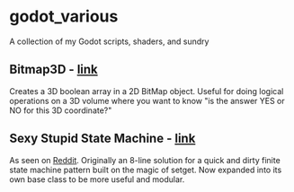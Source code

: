 # godot_various
A collection of my Godot scripts, shaders, and sundry

## Bitmap3D - [link](https://github.com/belzecue/godot_various/blob/main/BitMap3D.gd)

Creates a 3D boolean array in a 2D BitMap object.  Useful for doing logical operations on a 3D volume where you want to know "is the answer YES or NO for this 3D coordinate?"

## Sexy Stupid State Machine - [link](https://github.com/belzecue/godot_various/blob/main/SSSM.gd)

As seen on [Reddit](https://www.reddit.com/r/godot/comments/rfzwom/sexystupid_state_machine_in_8_lines/).  Originally an 8-line solution for a quick and dirty finite state machine pattern built on the magic of setget. Now expanded into its own base class to be more useful and modular.
